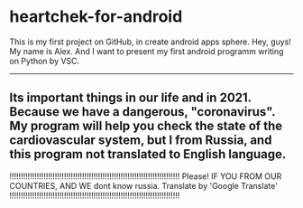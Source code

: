 # heartchek-for-android
This is my first project on GitHub, in create android apps sphere.
Hey, guys! My name is Alex. And I want to present my first android programm writing on Python by VSC.

-----------------------------------------------------------------
Its important things in our life and in 2021. Because we have a dangerous, "coronavirus".
My program will help you check the state of the cardiovascular system,
but I from Russia, and this program not translated to English language.
----------------------------------------------------------------

!!!!!!!!!!!!!!!!!!!!!!!!!!!!!!!!!!!!!!!!!!!!!!!!!!!!!!!!!!!!!!!!!!!!!!!!!!!
Please! IF YOU FROM OUR COUNTRIES, AND WE dont know russia. Translate by 'Google Translate'
!!!!!!!!!!!!!!!!!!!!!!!!!!!!!!!!!!!!!!!!!!!!!!!!!!!!!!!!!!!!!!!!!!!!!!!!!!!
